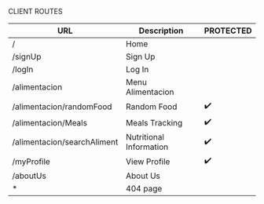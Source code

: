 
CLIENT ROUTES


|            URL              |        Description      | PROTECTED |
|-----------------------------|-------------------------|-----------|
| /                           | Home                    |           |
| /signUp                     | Sign Up                 |           |
| /logIn                      | Log In                  |           |
| /alimentacion               | Menu Alimentacion       |           |
| /alimentacion/randomFood    | Random Food             | ✔️       |
| /alimentacion/Meals         | Meals Tracking          | ✔️       |                                            
| /alimentacion/searchAliment | Nutritional Information | ✔️       |
| /myProfile                  | View Profile            | ✔️       |
| /aboutUs                    | About Us                |           |
| *                           | 404 page                |           |

